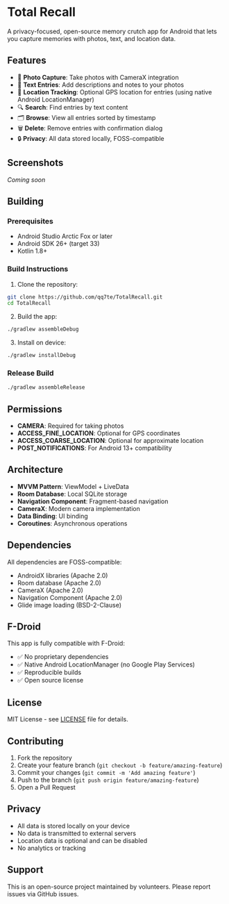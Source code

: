# Total Recall

A privacy-focused, open-source memory crutch app for Android that lets you capture memories with photos, text, and location data.

## Features

- 📸 **Photo Capture**: Take photos with CameraX integration
- 📝 **Text Entries**: Add descriptions and notes to your photos
- 📍 **Location Tracking**: Optional GPS location for entries (using native Android LocationManager)
- 🔍 **Search**: Find entries by text content
- 🗂️ **Browse**: View all entries sorted by timestamp
- 🗑️ **Delete**: Remove entries with confirmation dialog
- 🔒 **Privacy**: All data stored locally, FOSS-compatible

## Screenshots

*Coming soon*

## Building

### Prerequisites
- Android Studio Arctic Fox or later
- Android SDK 26+ (target 33)
- Kotlin 1.8+

### Build Instructions

1. Clone the repository:
```bash
git clone https://github.com/qq7te/TotalRecall.git
cd TotalRecall
```

2. Build the app:
```bash
./gradlew assembleDebug
```

3. Install on device:
```bash
./gradlew installDebug
```

### Release Build

```bash
./gradlew assembleRelease
```

## Permissions

- **CAMERA**: Required for taking photos
- **ACCESS_FINE_LOCATION**: Optional for GPS coordinates
- **ACCESS_COARSE_LOCATION**: Optional for approximate location
- **POST_NOTIFICATIONS**: For Android 13+ compatibility

## Architecture

- **MVVM Pattern**: ViewModel + LiveData
- **Room Database**: Local SQLite storage
- **Navigation Component**: Fragment-based navigation
- **CameraX**: Modern camera implementation
- **Data Binding**: UI binding
- **Coroutines**: Asynchronous operations

## Dependencies

All dependencies are FOSS-compatible:
- AndroidX libraries (Apache 2.0)
- Room database (Apache 2.0)
- CameraX (Apache 2.0)
- Navigation Component (Apache 2.0)
- Glide image loading (BSD-2-Clause)

## F-Droid

This app is fully compatible with F-Droid:
- ✅ No proprietary dependencies
- ✅ Native Android LocationManager (no Google Play Services)
- ✅ Reproducible builds
- ✅ Open source license

## License

MIT License - see [LICENSE](LICENSE) file for details.

## Contributing

1. Fork the repository
2. Create your feature branch (`git checkout -b feature/amazing-feature`)
3. Commit your changes (`git commit -m 'Add amazing feature'`)
4. Push to the branch (`git push origin feature/amazing-feature`)
5. Open a Pull Request

## Privacy

- All data is stored locally on your device
- No data is transmitted to external servers
- Location data is optional and can be disabled
- No analytics or tracking

## Support

This is an open-source project maintained by volunteers. Please report issues via GitHub issues.
